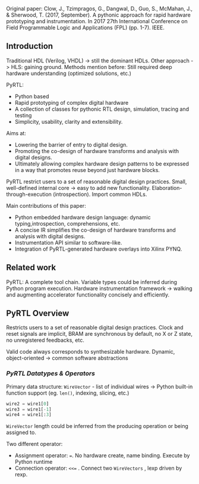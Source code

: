 Original paper: Clow, J., Tzimpragos, G., Dangwal, D., Guo, S., McMahan, J., & Sherwood, T. (2017, September). A pythonic approach for rapid hardware prototyping and instrumentation. In 2017 27th International Conference on Field Programmable Logic and Applications (FPL) (pp. 1-7). IEEE.

## Introduction

Traditional HDL (Verilog, VHDL) -> still the dominant HDLs. Other approach -> HLS: gaining ground. Methods mention before: Still required deep hardware understanding (optimized solutions, etc.)

PyRTL: 

- Python based
- Rapid prototyping of complex digital hardware
- A collection of classes for pythonic RTL design, simulation, tracing and testing
- Simplicity, usability, clarity and extensibility.

Aims at:

- Lowering the barrier of entry to digital design.
- Promoting the co-design of hardware transforms and analysis with digital designs.
- Ultimately allowing complex hardware design patterns to be expressed in a way that promotes reuse beyond just hardware blocks.

PyRTL restrict users to a set of reasonable digital design practices. Small, well-defined internal core -> easy to add new functionality. Elaboration-through-execution (introspection). Import common HDLs.

Main contributions of this paper:

- Python embedded hardware design language: dynamic typing,introspection, comprehensions, etc.
- A concise IR simplifies the co-design of hardware transforms and analysis with digital designs.
- Instrumentation API similar to software-like.
- Integration of PyRTL-generated hardware overlays into Xilinx PYNQ.

## Related work

PyRTL: A complete tool chain. Variable types could be inferred during Python program execution. Hardware instrumentation framework -> walking and augmenting accelerator functionality concisely and efficiently.

## PyRTL Overview

Restricts users to a set of reasonable digital design practices. Clock and reset signals are implicit, BRAM are synchronous by default, no X or Z state, no unregistered feedbacks, etc.

Valid code always corresponds to synthesizable hardware. Dynamic, object-oriented -> common software abstractions

### *PyRTL Datatypes & Operators*

Primary data structure: `WireVector` - list of individual wires -> Python built-in function support (eg. `len()`, indexing, slicing, etc.)

```Python
wire2 = wire1[0]
wire3 = wire1[-1]
wire4 = wire1[:3]
```

`WireVector` length could be inferred from the producing operation or being assigned to.

Two different operator: 

- Assignment operator: `=`. No hardware create, name binding. Execute by Python runtime
- Connection operator: `<<=` . Connect two `WireVectors` , lexp driven by rexp.


